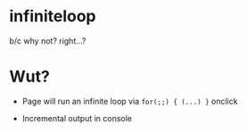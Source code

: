 # infiniteloop
b/c why not? right...?

# Wut?
    
- Page will run an infinite loop via ``` for(;;) { (...) } ``` onclick
    
- Incremental output in console
